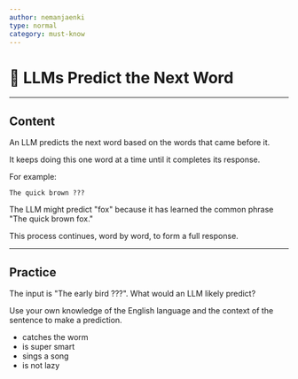 ```yaml
---
author: nemanjaenki
type: normal
category: must-know
---
```


# 🤖 LLMs Predict the Next Word

---

## Content
An LLM predicts the next word based on the words that came before it.

It keeps doing this one word at a time until it completes its response.

For example:

```
The quick brown ???
```

The LLM might predict "fox" because it has learned the common phrase "The quick brown fox."

This process continues, word by word, to form a full response.

---

## Practice

The input is "The early bird ???". What would an LLM likely predict?

Use your own knowledge of the English language and the context of the sentence to make a prediction.

- catches the worm
- is super smart
- sings a song
- is not lazy